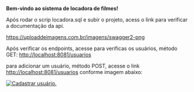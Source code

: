 <b>Bem-vindo ao sistema de locadora de filmes!</b>

Após rodar o scrip locadora.sql e subir o projeto, acess o link para verificar a documentação da api.

<a href="https://uploaddeimagens.com.br/imagens/swagger2-png">https://uploaddeimagens.com.br/imagens/swagger2-png</a>

Após verificar os endpoints, acesse para verificas os usuários, método GET:
<a href="http://localhost:8081/usuarios">http://localhost:8081/usuarios</a>

para adicionar um usuário, método POST, acesse o link
<a href="http://localhost:8081/usuarios">http://localhost:8081/usuarios</a> 
conforme imagem abaixo:


<a href="https://uploaddeimagens.com.br/imagens/cadastrarusuario-png"><img src="https://uploaddeimagens.com.br/imagens/cadastrarusuario-png" alt="Cadastrar usuário."/></a>
